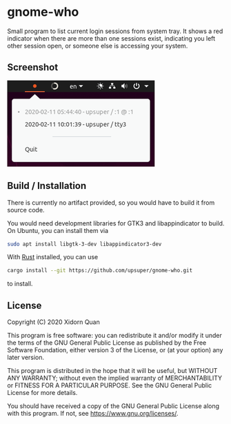# gnome-who

Small program to list current login sessions from system tray.
It shows a red indicator when there are more than one sessions exist,
indicating you left other session open,
or someone else is accessing your system.

## Screenshot

![Screenshot](screenshot.png)

## Build / Installation

There is currently no artifact provided,
so you would have to build it from source code.

You would need development libraries for GTK3 and libappindicator to build.
On Ubuntu, you can install them via
```bash
sudo apt install libgtk-3-dev libappindicator3-dev
```

With [Rust](https://www.rust-lang.org/) installed,
you can use
```bash
cargo install --git https://github.com/upsuper/gnome-who.git
```
to install.

## License

Copyright (C) 2020 Xidorn Quan

This program is free software: you can redistribute it and/or modify it under the terms of the GNU General Public License as published by the Free Software Foundation, either version 3 of the License, or (at your option) any later version.

This program is distributed in the hope that it will be useful, but WITHOUT ANY WARRANTY; without even the implied warranty of MERCHANTABILITY or FITNESS FOR A PARTICULAR PURPOSE. See the GNU General Public License for more details.

You should have received a copy of the GNU General Public License along with this program. If not, see https://www.gnu.org/licenses/.

